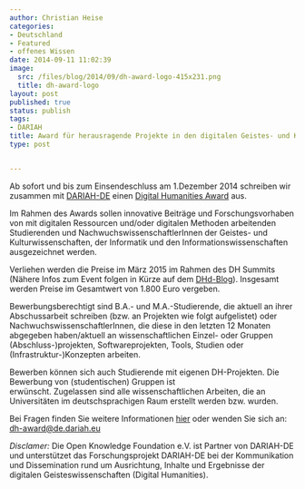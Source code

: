 ```yaml
---
author: Christian Heise
categories:
- Deutschland
- Featured
- offenes Wissen
date: 2014-09-11 11:02:39
image:
  src: /files/blog/2014/09/dh-award-logo-415x231.png
  title: dh-award-logo
layout: post
published: true
status: publish
tags:
- DARIAH
title: Award für herausragende Projekte in den digitalen Geistes- und Kulturwissenschaften
type: post


---
```


Ab sofort und bis zum Einsendeschluss am 1.Dezember 2014 schreiben wir zusammen mit [DARIAH-DE](http://de.dariah.eu) einen [Digital Humanities Award](https://de.dariah.eu/dh-award-programm) aus.

Im Rahmen des Awards sollen innovative Beiträge und Forschungsvorhaben von mit digitalen Ressourcen und/oder digitalen Methoden arbeitenden Studierenden und NachwuchswissenschaftlerInnen der Geistes- und Kulturwissenschaften, der Informatik und den Informationswissenschaften ausgezeichnet werden.

Verliehen werden die Preise im März 2015 im Rahmen des DH Summits (Nähere Infos zum Event folgen in Kürze auf dem [DHd-Blog](http://dhd-blog.org)). Insgesamt werden Preise im Gesamtwert von 1.800 Euro vergeben.

Bewerbungsberechtigt sind B.A.- und M.A.-Studierende, die aktuell an ihrer Abschussarbeit schreiben (bzw. an Projekten wie folgt aufgelistet) oder NachwuchswissenschaftlerInnen, die diese in den letzten 12 Monaten abgegeben haben/aktuell an wissenschaftlichen Einzel- oder Gruppen (Abschluss-)projekten, Softwareprojekten, Tools, Studien oder (Infrastruktur-)Konzepten arbeiten.

Bewerben können sich auch Studierende mit eigenen DH-Projekten. Die Bewerbung von (studentischen) Gruppen ist  
erwünscht. Zugelassen sind alle wissenschaftlichen Arbeiten, die an Universitäten im deutschsprachigen Raum erstellt werden bzw. wurden.

Bei Fragen finden Sie weitere Informationen [hier](https://de.dariah.eu/dh-award-programm) oder wenden Sie sich an: dh-award@de.dariah.eu

_Disclamer:_ Die Open Knowledge Foundation e.V. ist Partner von DARIAH-DE und unterstützet das Forschungsprojekt DARIAH-DE bei der Kommunikation und Dissemination rund um Ausrichtung, Inhalte und Ergebnisse der digitalen Geisteswissenschaften (Digital Humanities).